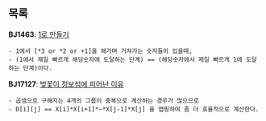 목록
-----

**BJ1463**: [1로 만들기](https://www.acmicpc.net/problem/1463)
```
- 1에서 [*3 or *2 or +1]을 해가며 거쳐가는 숫자들이 있을때, 
- (1에서 제일 빠르게 해당숫자에 도달하는 단계) == (해당숫자에서 제일 빠르게 1에 도달하는 단계)이다.
```

**BJ17127**: [벚꽃이 정보섬에 피어난 이유](https://www.acmicpc.net/problem/17127)
```
- 곱셈으로 구해지는 4개의 그룹이 중복으로 계산하는 경우가 많으므로
- D[i][j] == X[i]*X[i+1]*~*X[j-1]*X[j] 을 맵핑하여 좀 더 효율적으로 계산한다.
```

